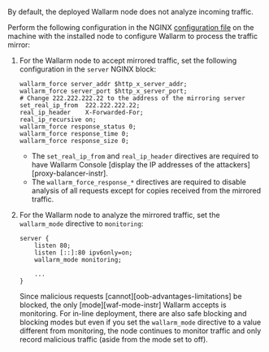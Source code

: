 By default, the deployed Wallarm node does not analyze incoming traffic.

Perform the following configuration in the NGINX [configuration file](https://docs.nginx.com/nginx/admin-guide/basic-functionality/managing-configuration-files/) on the machine with the installed node to configure Wallarm to process the traffic mirror:

1. For the Wallarm node to accept mirrored traffic, set the following configuration in the `server` NGINX block:

    ```
    wallarm_force server_addr $http_x_server_addr;
    wallarm_force server_port $http_x_server_port;
    # Change 222.222.222.22 to the address of the mirroring server
    set_real_ip_from  222.222.222.22;
    real_ip_header    X-Forwarded-For;
    real_ip_recursive on;
    wallarm_force response_status 0;
    wallarm_force response_time 0;
    wallarm_force response_size 0;
    ```

    * The `set_real_ip_from` and `real_ip_header` directives are required to have Wallarm Console [display the IP addresses of the attackers][proxy-balancer-instr].
    * The `wallarm_force_response_*` directives are required to disable analysis of all requests except for copies received from the mirrored traffic.
1. For the Wallarm node to analyze the mirrored traffic, set the `wallarm_mode` directive to `monitoring`:

    ```
    server {
        listen 80;
        listen [::]:80 ipv6only=on;
        wallarm_mode monitoring;

        ...
    }
    ```

    Since malicious requests [cannot][oob-advantages-limitations] be blocked, the only [mode][waf-mode-instr] Wallarm accepts is monitoring. For in-line deployment, there are also safe blocking and blocking modes but even if you set the `wallarm_mode` directive to a value different from monitoring, the node continues to monitor traffic and only record malicious traffic (aside from the mode set to off).